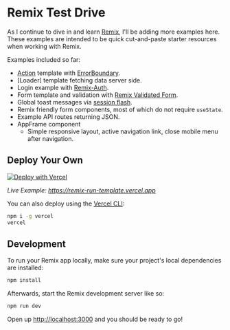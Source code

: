 # Remix Test Drive

As I continue to dive in and learn [Remix](https://remix.run/docs), I'll be adding more examples here. These examples are intended to be quick cut-and-paste starter resources when working with Remix.

Examples included so far:

- [Action](https://remix.run/docs/en/v1/hooks/use-action-data) template with [ErrorBoundary](https://remix.run/docs/en/1.14.1/route/error-boundary).
- [Loader] template fetching data server side.
- Login example with [Remix-Auth](https://github.com/sergiodxa/remix-auth).
- Form template and validation with [Remix Validated Form](https://github.com/sergiodxa/remix-auth-form).
- Global toast messages via [session flash](https://remix.run/docs/en/v1/utils/sessions#sessionflashkey-value).
- Remix friendly form components, most of which do not require `useState`.
- Example API routes returning JSON.
- AppFrame component
  - Simple responsive layout, active navigation link, close mobile menu after navigation.

## Deploy Your Own

[![Deploy with Vercel](https://vercel.com/button)](https://vercel.com/new/clone?repository-url=https://github.com/vercel/vercel/tree/main/examples/remix&template=remix)

_Live Example: https://remix-run-template.vercel.app_

You can also deploy using the [Vercel CLI](https://vercel.com/cli):

```sh
npm i -g vercel
vercel
```

## Development

To run your Remix app locally, make sure your project's local dependencies are installed:

```sh
npm install
```

Afterwards, start the Remix development server like so:

```sh
npm run dev
```

Open up [http://localhost:3000](http://localhost:3000) and you should be ready to go!
